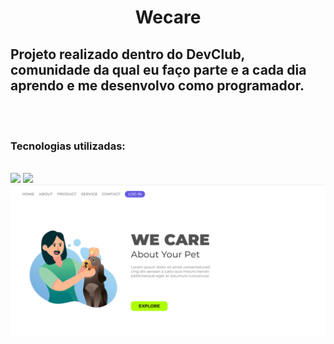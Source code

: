 <h1 align="center">Wecare</h1>
<h2>Projeto realizado dentro do DevClub, comunidade da qual eu faço parte e a cada dia aprendo e me desenvolvo como programador.</h2>
<br>
<br>
<h3>Tecnologias utilizadas:</h3>
<br>
<img src="https://img.shields.io/badge/HTML5-E34F26?style=for-the-badge&logo=html5&logoColor=white">
<img src="https://img.shields.io/badge/CSS3-1572B6?style=for-the-badge&logo=css3&logoColor=white">
<img src="https://github.com/Ljnascimento-89/Wecare/blob/master/we-care-desktop.PNG?raw=true">
